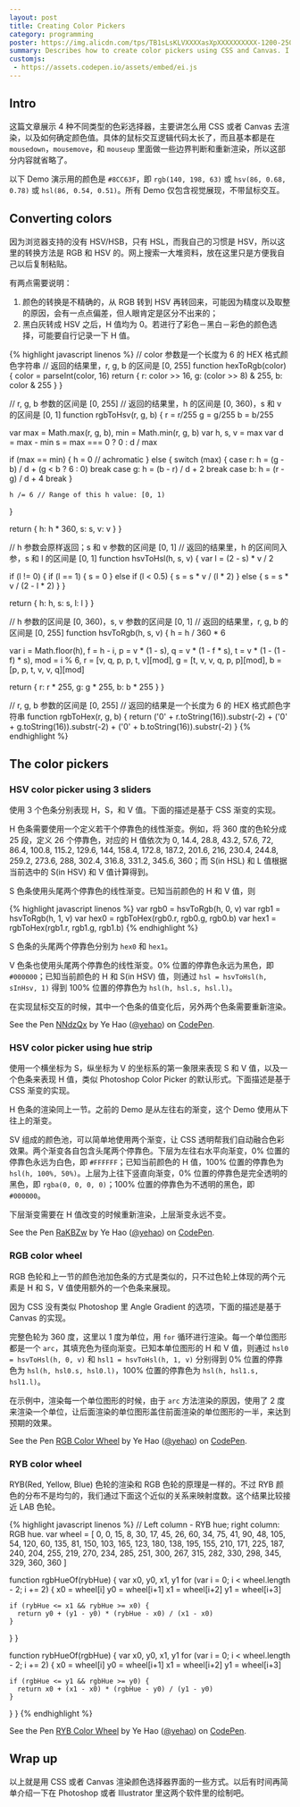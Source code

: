 ```yaml
---
layout: post
title: Creating Color Pickers
category: programming
poster: https://img.alicdn.com/tps/TB1sLsKLVXXXXasXpXXXXXXXXXX-1200-250.jpg
summary: Describes how to create color pickers using CSS and Canvas. I'll cover several forms. 1. The HSV color picker with 3 sliders; 2. A color pool showing S and V with an extra H strip; 3. RGB color wheel using Canvas; 4. RYB color wheel like the one you see in Illustrator's recolor artwork dialog box.
customjs:
 - https://assets.codepen.io/assets/embed/ei.js
---
```


## Intro

这篇文章展示 4 种不同类型的色彩选择器，主要讲怎么用 CSS 或者 Canvas 去渲染，以及如何确定颜色值。具体的鼠标交互逻辑代码太长了，而且基本都是在 `mousedown`，`mousemove`，和 `mouseup` 里面做一些边界判断和重新渲染，所以这部分内容就省略了。

以下 Demo 演示用的颜色是 `#8CC63F`，即 `rgb(140, 198, 63)` 或 `hsv(86, 0.68, 0.78)` 或 `hsl(86, 0.54, 0.51)`。所有 Demo 仅包含视觉展现，不带鼠标交互。

## Converting colors

因为浏览器支持的没有 HSV/HSB，只有 HSL，而我自己的习惯是 HSV，所以这里的转换方法是 RGB 和 HSV 的。网上搜索一大堆资料，放在这里只是方便我自己以后复制粘贴。

有两点需要说明：

1. 颜色的转换是不精确的，从 RGB 转到 HSV 再转回来，可能因为精度以及取整的原因，会有一点点偏差，但人眼肯定是区分不出来的；
2. 黑白灰转成 HSV 之后，H 值均为 0。若进行了彩色－黑白－彩色的颜色选择，可能要自行记录一下 H 值。

{% highlight javascript linenos %}
// color 参数是一个长度为 6 的 HEX 格式颜色字符串
// 返回的结果里，r, g, b 的区间是 [0, 255]
function hexToRgb(color) {
  color = parseInt(color, 16)
  return { r: color >> 16, g: (color >> 8) & 255, b: color & 255 }
}

// r, g, b 参数的区间是 [0, 255]
// 返回的结果里，h 的区间是 [0, 360)，s 和 v 的区间是 [0, 1]
function rgbToHsv(r, g, b) {
  r = r/255
  g = g/255
  b = b/255

  var max = Math.max(r, g, b), min = Math.min(r, g, b)
  var h, s, v = max
  var d = max - min
  s = max === 0 ? 0 : d / max

  if (max == min) {
    h = 0 // achromatic
  }
  else {
    switch (max) {
      case r:
        h = (g - b) / d + (g < b ? 6 : 0)
        break
      case g:
        h = (b - r) / d + 2
        break
      case b:
        h = (r - g) / d + 4
        break
    }

    h /= 6 // Range of this h value: [0, 1)
  }

  return { h: h * 360, s: s, v: v }
}

// h 参数会原样返回；s 和 v 参数的区间是 [0, 1]
// 返回的结果里，h 的区间同入参，s 和 l 的区间是 [0, 1]
function hsvToHsl(h, s, v) {
  var l = (2 - s) * v / 2

  if (l != 0) {
    if (l == 1) {
      s = 0
    } else if (l < 0.5) {
      s = s * v / (l * 2)
    } else {
      s = s * v / (2 - l * 2)
    }
  }

  return { h: h, s: s, l: l }
}

// h 参数的区间是 [0, 360)，s, v 参数的区间是 [0, 1]
// 返回的结果里，r, g, b 的区间是 [0, 255]
function hsvToRgb(h, s, v) {
  h = h / 360 * 6

  var i = Math.floor(h),
      f = h - i,
      p = v * (1 - s),
      q = v * (1 - f * s),
      t = v * (1 - (1 - f) * s),
      mod = i % 6,
      r = [v, q, p, p, t, v][mod],
      g = [t, v, v, q, p, p][mod],
      b = [p, p, t, v, v, q][mod]

  return { r: r * 255, g: g * 255, b: b * 255 }
}

// r, g, b 参数的区间是 [0, 255]
// 返回的结果是一个长度为 6 的 HEX 格式颜色字符串
function rgbToHex(r, g, b) {
  return ('0' + r.toString(16)).substr(-2) +
    ('0' + g.toString(16)).substr(-2) +
    ('0' + b.toString(16)).substr(-2)
}
{% endhighlight %}

## The color pickers

### HSV color picker using 3 sliders

使用 3 个色条分别表现 H，S，和 V 值。下面的描述是基于 CSS 渐变的实现。

H 色条需要使用一个定义若干个停靠色的线性渐变。例如，将 360 度的色轮分成 25 段，定义 26 个停靠色，对应的 H 值依次为 0, 14.4, 28.8, 43.2, 57.6, 72, 86.4, 100.8, 115.2, 129.6, 144, 158.4, 172.8, 187.2, 201.6, 216, 230.4, 244.8, 259.2, 273.6, 288, 302.4, 316.8, 331.2, 345.6, 360；而 S(in HSL) 和 L 值根据当前选中的 S(in HSV) 和 V 值计算得到。

S 色条使用头尾两个停靠色的线性渐变。已知当前颜色的 H 和 V 值，则

{% highlight javascript linenos %}
var rgb0 = hsvToRgb(h, 0, v)
var rgb1 = hsvToRgb(h, 1, v)
var hex0 = rgbToHex(rgb0.r, rgb0.g, rgb0.b)
var hex1 = rgbToHex(rgb1.r, rgb1.g, rgb1.b)
{% endhighlight %}

S 色条的头尾两个停靠色分别为 `hex0` 和 `hex1`。

V 色条也使用头尾两个停靠色的线性渐变。0% 位置的停靠色永远为黑色，即 `#000000`；已知当前颜色的 H 和 S(in HSV) 值，则通过 `hsl = hsvToHsl(h, sInHsv, 1)` 得到 100% 位置的停靠色为 `hsl(h, hsl.s, hsl.l)`。

在实现鼠标交互的时候，其中一个色条的值变化后，另外两个色条需要重新渲染。

<p data-height="268" data-theme-id="22822" data-slug-hash="NNdzQx" data-default-tab="result" data-user="yehao" class="codepen">See the Pen <a href="http://codepen.io/yehao/pen/NNdzQx/">NNdzQx</a> by Ye Hao (<a href="http://codepen.io/yehao">@yehao</a>) on <a href="http://codepen.io">CodePen</a>.</p>

### HSV color picker using hue strip

使用一个横坐标为 S，纵坐标为 V 的坐标系的第一象限来表现 S 和 V 值，以及一个色条来表现 H 值，类似 Photoshop Color Picker 的默认形式。下面描述是基于 CSS 渐变的实现。

H 色条的渲染同上一节。之前的 Demo 是从左往右的渐变，这个 Demo 使用从下往上的渐变。

SV 组成的颜色池，可以简单地使用两个渐变，让 CSS 透明帮我们自动融合色彩效果。两个渐变各自包含头尾两个停靠色。下层为左往右水平向渐变，0% 位置的停靠色永远为白色，即 `#FFFFFF`；已知当前颜色的 H 值，100% 位置的停靠色为 `hsl(h, 100%, 50%)`。上层为上往下竖直向渐变，0% 位置的停靠色是完全透明的黑色，即 `rgba(0, 0, 0, 0)`；100% 位置的停靠色为不透明的黑色，即 `#000000`。

下层渐变需要在 H 值改变的时候重新渲染，上层渐变永远不变。

<p data-height="268" data-theme-id="22822" data-slug-hash="RaKBZw" data-default-tab="result" data-user="yehao" class="codepen">See the Pen <a href="http://codepen.io/yehao/pen/RaKBZw/">RaKBZw</a> by Ye Hao (<a href="http://codepen.io/yehao">@yehao</a>) on <a href="http://codepen.io">CodePen</a>.</p>

### RGB color wheel

RGB 色轮和上一节的颜色池加色条的方式是类似的，只不过色轮上体现的两个元素是 H 和 S，V 值使用额外的一个色条来展现。

因为 CSS 没有类似 Photoshop 里 Angle Gradient 的选项，下面的描述是基于 Canvas 的实现。

完整色轮为 360 度，这里以 1 度为单位，用 `for` 循环进行渲染。每一个单位图形都是一个 `arc`，其填充色为径向渐变。已知本单位图形的 H 和 V 值，则通过 `hsl0 = hsvToHsl(h, 0, v)` 和 `hsl1 = hsvToHsl(h, 1, v)` 分别得到 0% 位置的停靠色为 `hsl(h, hsl0.s, hsl0.l)`，100% 位置的停靠色为 `hsl(h, hsl1.s, hsl1.l)`。

在示例中，渲染每一个单位图形的时候，由于 `arc` 方法渲染的原因，使用了 2 度来渲染一个单位，让后面渲染的单位图形盖住前面渲染的单位图形的一半，来达到预期的效果。

<p data-height="268" data-theme-id="22822" data-slug-hash="BKpPxQ" data-default-tab="result" data-user="yehao" class="codepen">See the Pen <a href="http://codepen.io/yehao/pen/BKpPxQ/">RGB Color Wheel</a> by Ye Hao (<a href="http://codepen.io/yehao">@yehao</a>) on <a href="http://codepen.io">CodePen</a>.</p>

### RYB color wheel

RYB(Red, Yellow, Blue) 色轮的渲染和 RGB 色轮的原理是一样的。不过 RYB 颜色的分布不是均匀的，我们通过下面这个近似的关系来映射度数。这个结果比较接近 LAB 色轮。

{% highlight javascript linenos %}
// Left column - RYB hue; right column: RGB hue.
var wheel = [
    0,   0,
   15,   8,
   30,  17,
   45,  26,
   60,  34,
   75,  41,
   90,  48,
  105,  54,
  120,  60,
  135,  81,
  150, 103,
  165, 123,
  180, 138,
  195, 155,
  210, 171,
  225, 187,
  240, 204,
  255, 219,
  270, 234,
  285, 251,
  300, 267,
  315, 282,
  330, 298,
  345, 329,
  360, 360
]

function rgbHueOf(rybHue) {
  var x0, y0, x1, y1
  for (var i = 0; i < wheel.length - 2; i += 2) {
    x0 = wheel[i]
    y0 = wheel[i+1]
    x1 = wheel[i+2]
    y1 = wheel[i+3]

    if (rybHue <= x1 && rybHue >= x0) {
      return y0 + (y1 - y0) * (rybHue - x0) / (x1 - x0)
    }
  }
}

function rybHueOf(rgbHue) {
  var x0, y0, x1, y1
  for (var i = 0; i < wheel.length - 2; i += 2) {
    x0 = wheel[i]
    y0 = wheel[i+1]
    x1 = wheel[i+2]
    y1 = wheel[i+3]

    if (rgbHue <= y1 && rgbHue >= y0) {
      return x0 + (x1 - x0) * (rgbHue - y0) / (y1 - y0)
    }
  }
}
{% endhighlight %}

<p data-height="268" data-theme-id="22822" data-slug-hash="bpgxaK" data-default-tab="result" data-user="yehao" class="codepen">See the Pen <a href="http://codepen.io/yehao/pen/bpgxaK/">RYB Color Wheel</a> by Ye Hao (<a href="http://codepen.io/yehao">@yehao</a>) on <a href="http://codepen.io">CodePen</a>.</p>

## Wrap up

以上就是用 CSS 或者 Canvas 渲染颜色选择器界面的一些方式。以后有时间再简单介绍一下在 Photoshop 或者 Illustrator 里这两个软件里的绘制吧。
